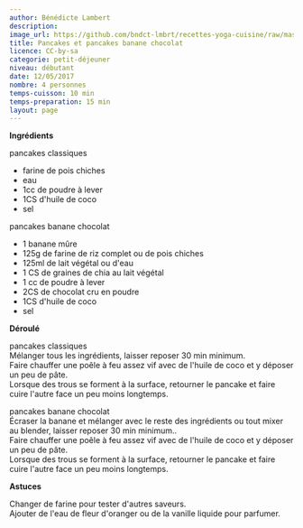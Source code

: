```yaml
---
author: Bénédicte Lambert
description: 
image_url: https://github.com/bndct-lmbrt/recettes-yoga-cuisine/raw/master/medias/pancakes.jpg
title: Pancakes et pancakes banane chocolat
licence: CC-by-sa
categorie: petit-déjeuner
niveau: débutant
date: 12/05/2017
nombre: 4 personnes
temps-cuisson: 10 min
temps-preparation: 15 min
layout: page
---
```



**Ingrédients**  

pancakes classiques
* farine de pois chiches
* eau
* 1cc de poudre à lever
* 1CS d'huile de coco
* sel

pancakes banane chocolat
* 1 banane mûre
* 125g de farine de riz complet ou de pois chiches
* 125ml de lait végétal ou d'eau
* 1 CS de graines de chia au lait végétal
* 1 cc de poudre à lever
* 2CS de chocolat cru en poudre
* 1CS d'huile de coco
* sel

**Déroulé**  

 pancakes classiques  
Mélanger tous les ingrédients, laisser reposer 30 min minimum.  
Faire chauffer une poêle à feu assez vif avec de l'huile de coco et y déposer un peu de pâte.   
Lorsque des trous se forment à la surface, retourner le pancake et faire cuire l'autre face un peu moins longtemps.  

pancakes banane chocolat  
Écraser la banane et mélanger avec le reste des ingrédients ou tout mixer au blender, laisser reposer 30 min minimum..  
Faire chauffer une poêle à feu assez vif avec de l'huile de coco et y déposer un peu de pâte.   
Lorsque des trous se forment à la surface, retourner le pancake et faire cuire l'autre face un peu moins longtemps.  

**Astuces**

Changer de farine pour tester d'autres saveurs.  
Ajouter de l'eau de fleur d'oranger ou de la vanille liquide pour parfumer.